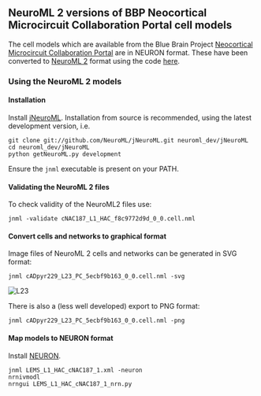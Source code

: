 ## NeuroML 2 versions of BBP Neocortical Microcircuit Collaboration Portal cell models

The cell models which are available from the Blue Brain Project [Neocortical Microcircuit 
Collaboration Portal](https://bbp.epfl.ch/nmc-portal/microcircuit) are in NEURON format. These 
have been converted to [NeuroML 2](https://www.neuroml.org/neuromlv2) format using the code 
[here](https://github.com/OpenSourceBrain/BlueBrainProjectShowcase/tree/master/NMC/parser).

### Using the NeuroML 2 models

#### Installation

Install [jNeuroML](https://github.com/NeuroML/jNeuroML). Installation from source is 
recommended, using the latest development version, i.e.

    git clone git://github.com/NeuroML/jNeuroML.git neuroml_dev/jNeuroML
    cd neuroml_dev/jNeuroML
    python getNeuroML.py development

Ensure the `jnml` executable is present on your PATH. 

#### Validating the NeuroML 2 files

To check validity of the NeuroML2 files use:

    jnml -validate cNAC187_L1_HAC_f8c9772d9d_0_0.cell.nml

#### Convert cells and networks to graphical format

Image files of NeuroML 2 cells and networks can be generated in SVG format:

    jnml cADpyr229_L23_PC_5ecbf9b163_0_0.cell.nml -svg
    
![L23](https://raw.githubusercontent.com/OpenSourceBrain/BlueBrainProjectShowcase/master/NMC/NeuroML2/images/L23.png)

There is also a (less well developed) export to PNG format:

    jnml cADpyr229_L23_PC_5ecbf9b163_0_0.cell.nml -png

#### Map models to NEURON format

Install [NEURON](http://www.neuron.yale.edu/neuron/download). 

    jnml LEMS_L1_HAC_cNAC187_1.xml -neuron
    nrnivmodl
    nrngui LEMS_L1_HAC_cNAC187_1_nrn.py
